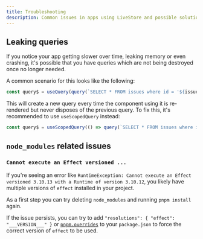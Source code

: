 ```yaml
---
title: Troubleshooting
description: Common issues in apps using LiveStore and possible solutions.
---
```


## Leaking queries

If you notice your app getting slower over time, leaking memory or even crashing, it's possible that you have queries which are not being destroyed once no longer needed.

A common scenario for this looks like the following:

```ts
const query$ = useQuery(query(`SELECT * FROM issues where id = '${issueId}'`))
```

This will create a new query every time the component using it is re-rendered but never disposes of the previous query. To fix this, it's recommended to use `useScopedQuery` instead:

```ts
const query$ = useScopedQuery(() => query(`SELECT * FROM issues where id = '${issueId}'`), [issueId])
```

## `node_modules` related issues

### `Cannot execute an Effect versioned ...`

If you're seeing an error like `RuntimeException: Cannot execute an Effect versioned 3.10.13 with a Runtime of version 3.10.12`, you likely have multiple versions of `effect` installed in your project.

As a first step you can try deleting `node_modules` and running `pnpm install` again.

If the issue persists, you can try to add `"resolutions": { "effect": "___VERSION___" }` or [`pnpm.overrides`](https://pnpm.io/package_json#pnpmoverrides) to your `package.json` to force the correct version of `effect` to be used.
